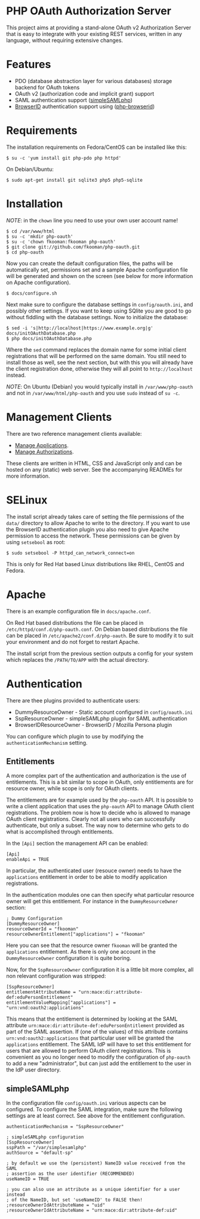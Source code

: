# PHP OAuth Authorization Server

This project aims at providing a stand-alone OAuth v2 Authorization Server that
is easy to integrate with your existing REST services, written in any language, 
without requiring extensive changes.

# Features
* PDO (database abstraction layer for various databases) storage backend for
  OAuth tokens
* OAuth v2 (authorization code and implicit grant) support
* SAML authentication support ([simpleSAMLphp](http://www.simplesamlphp.org)) 
* [BrowserID](http://browserid.org) authentication support using 
([php-browserid](https://github.com/fkooman/php-browserid/))

# Requirements
The installation requirements on Fedora/CentOS can be installed like this:

    $ su -c 'yum install git php-pdo php httpd'

On Debian/Ubuntu:

    $ sudo apt-get install git sqlite3 php5 php5-sqlite

# Installation
*NOTE*: in the `chown` line you need to use your own user account name!

    $ cd /var/www/html
    $ su -c 'mkdir php-oauth'
    $ su -c 'chown fkooman:fkooman php-oauth'
    $ git clone git://github.com/fkooman/php-oauth.git
    $ cd php-oauth

Now you can create the default configuration files, the paths will be 
automatically set, permissions set and a sample Apache configuration file will 
be generated and shown on the screen (see below for more information on
Apache configuration).

    $ docs/configure.sh

Next make sure to configure the database settings in `config/oauth.ini`, and 
possibly other settings. If you want to keep using SQlite you are good to go 
without fiddling with the database settings. Now to initialize the database:

    $ sed -i 's|http://localhost|https://www.example.org|g' docs/initOAuthDatabase.php
    $ php docs/initOAuthDatabase.php

Where the `sed` command replaces the domain name for some initial client 
registrations that will be performed on the same domain. You still need to 
install those as well, see the next section, but with this you will already
have the client registration done, otherwise they will all point to 
`http://localhost` instead.

*NOTE*: On Ubuntu (Debian) you would typically install in `/var/www/php-oauth` and not 
in `/var/www/html/php-oauth` and you use `sudo` instead of `su -c`.

# Management Clients
There are two reference management clients available:

* [Manage Applications](https://github.com/fkooman/html-manage-applications/). 
* [Manage Authorizations](https://github.com/fkooman/html-manage-authorizations/). 

These clients are written in HTML, CSS and JavaScript only and can be hosted on 
any (static) web server. See the accompanying READMEs for more information.

# SELinux
The install script already takes care of setting the file permissions of the
`data/` directory to allow Apache to write to the directory. If you want to use
the BrowserID authentication plugin you also need to give Apache permission to 
access the network. These permissions can be given by using `setsebool` as root:

    $ sudo setsebool -P httpd_can_network_connect=on

This is only for Red Hat based Linux distributions like RHEL, CentOS and 
Fedora.

# Apache
There is an example configuration file in `docs/apache.conf`. 

On Red Hat based distributions the file can be placed in 
`/etc/httpd/conf.d/php-oauth.conf`. On Debian based distributions the file can
be placed in `/etc/apache2/conf.d/php-oauth`. Be sure to modify it to suit your 
environment and do not forget to restart Apache. 

The install script from the previous section outputs a config for your system
which replaces the `/PATH/TO/APP` with the actual directory.

# Authentication
There are thee plugins provided to authenticate users:

* DummyResourceOwner - Static account configured in `config/oauth.ini`
* SspResourceOwner - simpleSAMLphp plugin for SAML authentication
* BrowserIDResourceOwner - BrowserID / Mozilla Persona plugin

You can configure which plugin to use by modifying the `authenticationMechanism`
setting.

## Entitlements
A more complex part of the authentication and authorization is the use of 
entitlements. This is a bit similar to scope in OAuth, only entitlements are 
for resource owner, while scope is only for OAuth clients.

The entitlements are for example used by the `php-oauth` API. It is possible to 
write a client application that uses the `php-oauth` API to manage OAuth client 
registrations. The problem now is how to decide who is allowed to manage 
OAuth client registrations. Clearly not all users who can successfully 
authenticate, but only a subset. The way now to determine who gets to do what
is accomplished through entitlements. 

In the `[Api]` section the management API can be enabled:

    [Api]
    enableApi = TRUE

In particular, the authenticated user (resouce owner) needs to have the 
`applications` entitlement in order to be able to modify application 
registrations.

In the authentication modules one can then specify what particular resource 
owner will get this entitlement. For instance in the `DummyResourceOwner` 
section:

    ; Dummy Configuration
    [DummyResourceOwner]
    resourceOwnerId = "fkooman"
    resourceOwnerEntitlement["applications"] = "fkooman"

Here you can see that the resource owner `fkooman` will be granted the 
`applications` entitlement. As there is only one account in the 
`DummyResourceOwner` configuration it is quite boring.

Now, for the `SspResourceOwner` configuration it is a little bit more complex, 
all non relevant configuration was stripped:

    [SspResourceOwner]
    entitlementAttributeName = "urn:mace:dir:attribute-def:eduPersonEntitlement"
    entitlementValueMapping["applications"] = "urn:vnd:oauth2:applications"

This means that the entitlement is determined by looking at the SAML attribute 
`urn:mace:dir:attribute-def:eduPersonEntitlement` provided as part
of the SAML assertion. If (one of the values) of this attribute contains
`urn:vnd:oauth2:applications` that particular user will be granted the
`applications` entitlement. The SAML IdP will have to set this entitlement for
users that are allowed to perform OAuth client registrations. This is 
convenient as you no longer need to modify the configuration of `php-oauth` to
add a new "administrator", but can just add the entitlement to the user in the
IdP user directory.

## simpleSAMLphp
In the configuration file `config/oauth.ini` various aspects can be configured. 
To configure the SAML integration, make sure the following settings are
at least correct. See above for the entitlement configuration.

    authenticationMechanism = "SspResourceOwner"

    ; simpleSAMLphp configuration
    [SspResourceOwner]
    sspPath = "/var/simplesamlphp"
    authSource = "default-sp"

    ; by default we use the (persistent) NameID value received from the SAML 
    ; assertion as the user identifier (RECOMMENDED)
    useNameID = TRUE

    ; you can also use an attribute as a unique identifier for a user instead 
    ; of the NameID, but set 'useNameID' to FALSE then!
    ;resourceOwnerIdAttributeName = "uid"
    ;resourceOwnerIdAttributeName = "urn:mace:dir:attribute-def:uid"

